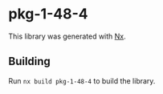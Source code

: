 # pkg-1-48-4

This library was generated with [Nx](https://nx.dev).

## Building

Run `nx build pkg-1-48-4` to build the library.
